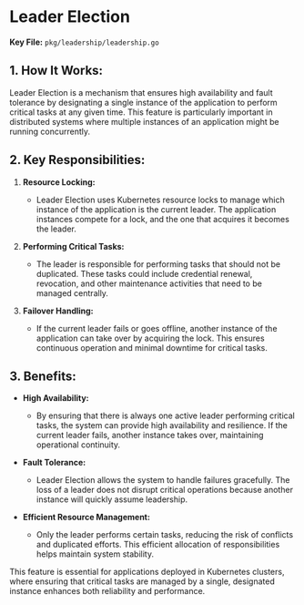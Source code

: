 # Leader Election

**Key File:** `pkg/leadership/leadership.go`

##  1. <a name='HowItWorks:'></a>How It Works:

Leader Election is a mechanism that ensures high availability and fault tolerance by designating a single instance of the application to perform critical tasks at any given time. This feature is particularly important in distributed systems where multiple instances of an application might be running concurrently.

##  2. <a name='KeyResponsibilities:'></a>Key Responsibilities:

1. **Resource Locking:**
   - Leader Election uses Kubernetes resource locks to manage which instance of the application is the current leader. The application instances compete for a lock, and the one that acquires it becomes the leader.

2. **Performing Critical Tasks:**
   - The leader is responsible for performing tasks that should not be duplicated. These tasks could include credential renewal, revocation, and other maintenance activities that need to be managed centrally.

3. **Failover Handling:**
   - If the current leader fails or goes offline, another instance of the application can take over by acquiring the lock. This ensures continuous operation and minimal downtime for critical tasks.

##  3. <a name='Benefits:'></a>Benefits:

- **High Availability:**
  - By ensuring that there is always one active leader performing critical tasks, the system can provide high availability and resilience. If the current leader fails, another instance takes over, maintaining operational continuity.

- **Fault Tolerance:**
  - Leader Election allows the system to handle failures gracefully. The loss of a leader does not disrupt critical operations because another instance will quickly assume leadership.

- **Efficient Resource Management:**
  - Only the leader performs certain tasks, reducing the risk of conflicts and duplicated efforts. This efficient allocation of responsibilities helps maintain system stability.

This feature is essential for applications deployed in Kubernetes clusters, where ensuring that critical tasks are managed by a single, designated instance enhances both reliability and performance.
